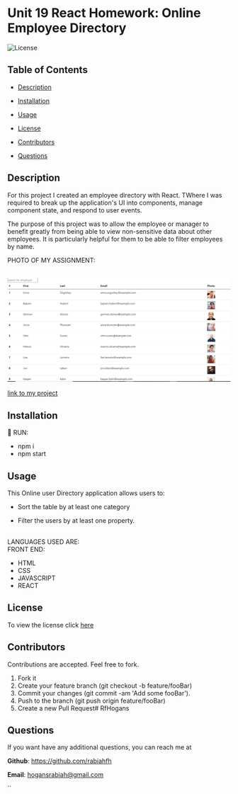 # Unit 19 React Homework: Online Employee Directory

 ![License](https://img.shields.io/badge/license-MIT-red) 

  
 ## Table of Contents
  
* [Description](#Description)
  
* [Installation](#Installation)
  
* [Usage](#Usage)
  
* [License](#License)
  
* [Contributors](#Contributors)
  
* [Questions](#Questions)
  
 ## Description 
  
For this project I created an employee directory with React. TWhere I was required to break up the application's UI into components, manage component state, and respond to user events.

The purpose of this project was to allow the employee or manager to benefit greatly from being able to view non-sensitive data about other employees. It is particularly helpful for them to be able to filter employees by name.

PHOTO OF MY ASSIGNMENT:


<br>![photo of my assignment](ET_photo.png)


[link to my project](https://budgettrackerrh.herokuapp.com/)

 ## Installation
  
 💾 
 RUN:
  
* npm i
* npm start

    
 ## Usage
 

 This  Online user Directory application allows users to:

  * Sort the table by at least one category

  * Filter the users by at least one property.

<br>
LANGUAGES USED ARE:
<br>
FRONT END:

- HTML
- CSS
- JAVASCRIPT
- REACT

 ## License
 To view the license click [here](https://choosealicense.com/licenses/mit/)

  
 ## Contributors
  
 Contributions are accepted. Feel free to fork.
1. Fork it
2. Create your feature branch (git checkout -b feature/fooBar)
3. Commit your changes (git commit -am 'Add some fooBar').
4. Push to the branch (git push origin feature/fooBar)
5. Create a new Pull Request# RfHogans

  
  
 ## Questions
  
 If you want have any additional questions, you can reach me at
  
 **Github**: https://github.com/rabiahfh
  
 **Email**: hogansrabiah@gmail.com



``